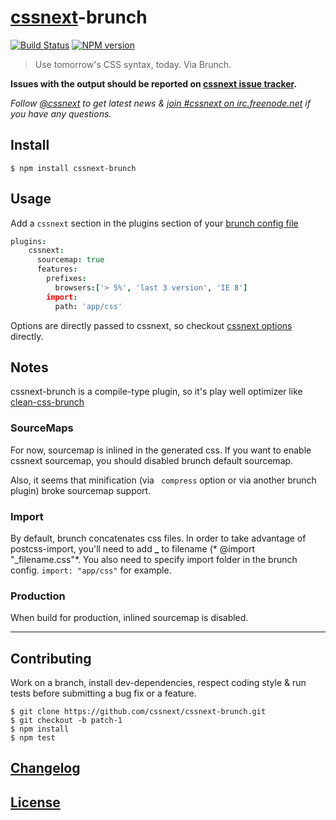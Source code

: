# [cssnext](https://github.com/cssnext/cssnext)-brunch

[![Build Status](http://img.shields.io/travis/cssnext/cssnext-brunch.svg)](https://travis-ci.org/cssnext/cssnext-brunch)
[![NPM version](http://img.shields.io/npm/v/cssnext-brunch.svg)](https://www.npmjs.org/package/cssnext-brunch)

> Use tomorrow's CSS syntax, today. Via Brunch.

**Issues with the output should be reported on [cssnext issue tracker](https://github.com/cssnext/cssnext/issues).**

_Follow [@cssnext](https://twitter.com/cssnext) to get latest news & [join #cssnext on irc.freenode.net](irc://irc.freenode.net/cssnext) if you have any questions._

## Install

    $ npm install cssnext-brunch

## Usage

Add a `cssnext` section in the plugins section of your [brunch config file](https://github.com/brunch/brunch/blob/stable/docs/config.md)

```coffeescript
plugins:
    cssnext:
      sourcemap: true
      features:
        prefixes:
          browsers:['> 5%', 'last 3 version', 'IE 8']
        import:
          path: 'app/css'
```

Options are directly passed to cssnext, so checkout [cssnext options](https://github.com/cssnext/cssnext#nodejs-options) directly.

## Notes

cssnext-brunch is a compile-type plugin, so it's play well optimizer like [clean-css-brunch](https://github.com/brunch/clean-css-brunch)

### SourceMaps

For now, sourcemap is inlined in the generated css.
If you want to enable cssnext sourcemap, you should disabled brunch default sourcemap.

Also, it seems that minification (via `` compress`` option or via another brunch plugin) broke sourcemap support.

### Import

By default, brunch concatenates css files. In order to  take advantage of postcss-import, you'll need to add **_** to filename (* @import "_filename.css"*.
You also need to specify import folder in the brunch config.
``import: "app/css"`` for example.

###  Production

When build for production, inlined sourcemap is disabled.

---

## Contributing

Work on a branch, install dev-dependencies, respect coding style & run tests before submitting a bug fix or a feature.

    $ git clone https://github.com/cssnext/cssnext-brunch.git
    $ git checkout -b patch-1
    $ npm install
    $ npm test

## [Changelog](CHANGELOG.md)

## [License](LICENSE)
